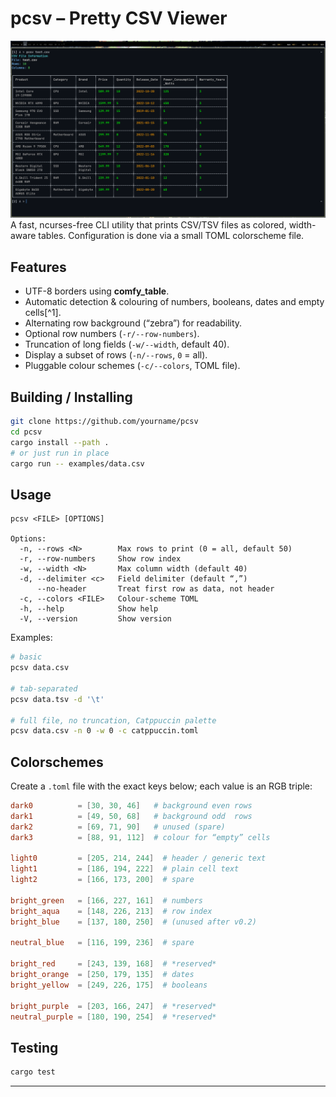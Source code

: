 # pcsv – Pretty CSV Viewer


![image](images/1.png)
A fast, ncurses-free CLI utility that prints CSV/TSV files as colored, width-aware tables.
Configuration is done via a small TOML colorscheme file.

## Features

- UTF-8 borders using **comfy_table**.
- Automatic detection \& colouring of numbers, booleans, dates and empty cells[^1].
- Alternating row background (“zebra”) for readability.
- Optional row numbers (`-r/--row-numbers`).
- Truncation of long fields (`-w/--width`, default 40).
- Display a subset of rows (`-n/--rows`, `0` = all).
- Pluggable colour schemes (`-c/--colors`, TOML file).


## Building / Installing

```bash
git clone https://github.com/yourname/pcsv
cd pcsv
cargo install --path .
# or just run in place
cargo run -- examples/data.csv
```


## Usage

```text
pcsv <FILE> [OPTIONS]

Options:
  -n, --rows <N>        Max rows to print (0 = all, default 50)
  -r, --row-numbers     Show row index
  -w, --width <N>       Max column width (default 40)
  -d, --delimiter <c>   Field delimiter (default “,”)
      --no-header       Treat first row as data, not header
  -c, --colors <FILE>   Colour-scheme TOML
  -h, --help            Show help
  -V, --version         Show version
```

Examples:

```bash
# basic
pcsv data.csv

# tab-separated
pcsv data.tsv -d '\t'

# full file, no truncation, Catppuccin palette
pcsv data.csv -n 0 -w 0 -c catppuccin.toml
```


## Colorschemes

Create a `.toml` file with the exact keys below; each value is an RGB triple:

```toml
dark0          = [30, 30, 46]   # background even rows
dark1          = [49, 50, 68]   # background odd  rows
dark2          = [69, 71, 90]   # unused (spare)
dark3          = [88, 91, 112]  # colour for “empty” cells

light0         = [205, 214, 244]  # header / generic text
light1         = [186, 194, 222]  # plain cell text
light2         = [166, 173, 200]  # spare

bright_green   = [166, 227, 161]  # numbers
bright_aqua    = [148, 226, 213]  # row index
bright_blue    = [137, 180, 250]  # (unused after v0.2)

neutral_blue   = [116, 199, 236]  # spare

bright_red     = [243, 139, 168]  # *reserved*
bright_orange  = [250, 179, 135]  # dates
bright_yellow  = [249, 226, 175]  # booleans

bright_purple  = [203, 166, 247]  # *reserved*
neutral_purple = [180, 190, 254]  # *reserved*
```


## Testing

```bash
cargo test
```

---



